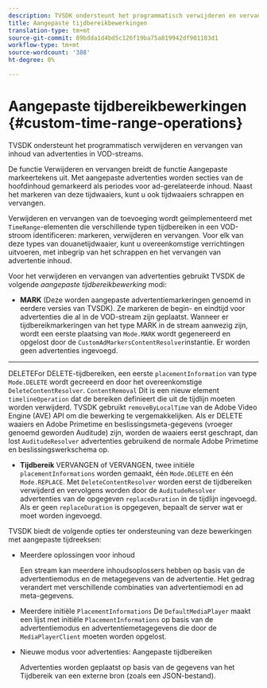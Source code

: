 ```yaml
---
description: TVSDK ondersteunt het programmatisch verwijderen en vervangen van inhoud van advertenties in VOD-streams.
title: Aangepaste tijdbereikbewerkingen
translation-type: tm+mt
source-git-commit: 89bdda1d4bd5c126f19ba75a819942df901183d1
workflow-type: tm+mt
source-wordcount: '388'
ht-degree: 0%

---
```



# Aangepaste tijdbereikbewerkingen {#custom-time-range-operations}

TVSDK ondersteunt het programmatisch verwijderen en vervangen van inhoud van advertenties in VOD-streams.

De functie Verwijderen en vervangen breidt de functie Aangepaste markeertekens uit. Met aangepaste advertenties worden secties van de hoofdinhoud gemarkeerd als periodes voor ad-gerelateerde inhoud. Naast het markeren van deze tijdwaaiers, kunt u ook tijdwaaiers schrappen en vervangen.

Verwijderen en vervangen van de toevoeging wordt geïmplementeerd met `TimeRange`-elementen die verschillende typen tijdbereiken in een VOD-stroom identificeren: markeren, verwijderen en vervangen. Voor elk van deze types van douanetijdwaaier, kunt u overeenkomstige verrichtingen uitvoeren, met inbegrip van het schrappen en het vervangen van advertentie inhoud.

Voor het verwijderen en vervangen van advertenties gebruikt TVSDK de volgende *aangepaste tijdbereikbewerking* modi:

* **MARK**
(Deze worden aangepaste advertentiemarkeringen genoemd in eerdere versies van TVSDK). Ze markeren de begin- en eindtijd voor advertenties die al in de VOD-stream zijn geplaatst. Wanneer er tijdbereikmarkeringen van het type MARK in de stream aanwezig zijn, wordt een eerste plaatsing van 
`Mode.MARK` wordt gegenereerd en opgelost door de  `CustomAdMarkersContentResolver`instantie. Er worden geen advertenties ingevoegd.

* ****
DELETEFor DELETE-tijdbereiken, een eerste 
`placementInformation` van type  `Mode.DELETE` wordt gecreeerd en door het overeenkomstige  `DeleteContentResolver`. `ContentRemoval` Dit is een nieuw element  `timelineOperation` dat de bereiken definieert die uit de tijdlijn moeten worden verwijderd. TVSDK gebruikt `removeByLocalTime` van de Adobe Video Engine (AVE) API om die bewerking te vergemakkelijken. Als er DELETE waaiers en Adobe Primetime en beslissingsmeta-gegevens (vroeger genoemd geworden Auditude) zijn, worden de waaiers eerst geschrapt, dan lost `AuditudeResolver` advertenties gebruikend de normale Adobe Primetime en beslissingswerkschema op.

* **Tijdbereik**
VERVANGEN of VERVANGEN, twee initiële 
`placementInformations` worden gemaakt, één  `Mode.DELETE` en één  `Mode.REPLACE`. Met `DeleteContentResolver` worden eerst de tijdbereiken verwijderd en vervolgens worden door de `AuditudeResolver` advertenties van de opgegeven `replaceDuration` in de tijdlijn ingevoegd. Als er geen `replaceDuration` is opgegeven, bepaalt de server wat er moet worden ingevoegd.

TVSDK biedt de volgende opties ter ondersteuning van deze bewerkingen met aangepaste tijdreeksen:

* Meerdere oplossingen voor inhoud

   Een stream kan meerdere inhoudsoplossers hebben op basis van de advertentiemodus en de metagegevens van de advertentie. Het gedrag verandert met verschillende combinaties van advertentiemodi en ad meta-gegevens.
* Meerdere initiële `PlacementInformations` De `DefaultMediaPlayer` maakt een lijst met initiële `PlacementInformations` op basis van de advertentiemodus en advertentiemetagegevens die door de `MediaPlayerClient` moeten worden opgelost.

* Nieuwe modus voor advertenties: Aangepaste tijdbereiken

   Advertenties worden geplaatst op basis van de gegevens van het Tijdbereik van een externe bron (zoals een JSON-bestand).